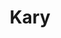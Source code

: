 ---
title: Kary
date: 
draft: false

# descripcion
description : Aros colgantes en plata 925 y nácar.

materials: Plata 925

color: 

dimensions: Largo 2,50 cm

code: 01-01-1037

type: "Aros"

categories: []

price: $5.820,00

price_eftvo: $4.950,00

# Images
# first image will be shown in the product page
images:
  # - image: "images/path_to_image"
  # La ubicacion de las imagenes es imagenes/Aros/Aros.Colgantes/01-01-1037-kary
  - image: "./images/aros/colgantes/01-01-1037-kary.jpg"
---